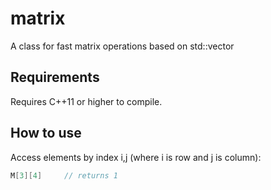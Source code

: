 # matrix
A class for fast matrix operations based on std::vector

## Requirements
Requires C++11 or higher to compile.

## How to use
Access elements by index i,j (where i is row and j is column):

```c++
M[3][4]     // returns 1
```
